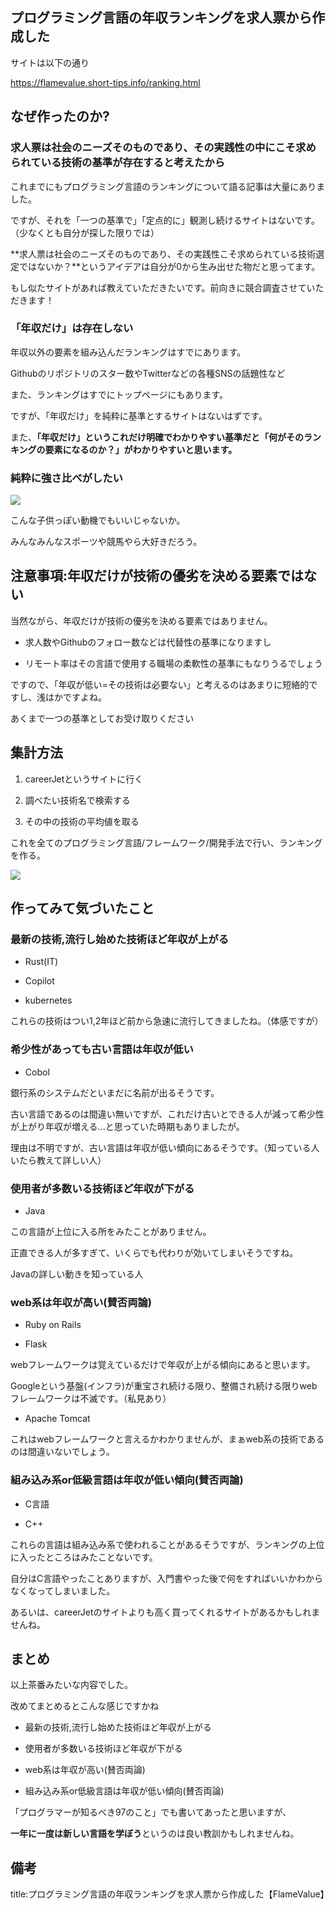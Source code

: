 



## プログラミング言語の年収ランキングを求人票から作成した

サイトは以下の通り

https://flamevalue.short-tips.info/ranking.html




## なぜ作ったのか?

### 求人票は社会のニーズそのものであり、その実践性の中にこそ求められている技術の基準が存在すると考えたから

これまでにもプログラミング言語のランキングについて語る記事は大量にありました。

ですが、それを「一つの基準で」「定点的に」観測し続けるサイトはないです。（少なくとも自分が探した限りでは）

**求人票は社会のニーズそのものであり、その実践性こそ求められている技術選定ではないか？**というアイデアは自分が0から生み出せた物だと思ってます。

もし似たサイトがあれば教えていただきたいです。前向きに競合調査させていただきます！


### 「年収だけ」は存在しない

年収以外の要素を組み込んだランキングはすでにあります。

Githubのリポジトリのスター数やTwitterなどの各種SNSの話題性など

また、ランキングはすでにトップページにもあります。

ですが、「年収だけ」を純粋に基準とするサイトはないはずです。

また、**「年収だけ」というこれだけ明確でわかりやすい基準だと「何がそのランキングの要素になるのか？」がわかりやすいと思います。**


### 純粋に強さ比べがしたい

<img src="https://s3-ap-northeast-1.amazonaws.com/cdn.bibi-star.jp/production/imgs/images/000/234/348/lqip.png?1547703502">

こんな子供っぽい動機でもいいじゃないか。

みんなみんなスポーツや競馬やら大好きだろう。


## 注意事項:年収だけが技術の優劣を決める要素ではない

当然ながら、年収だけが技術の優劣を決める要素ではありません。

- 求人数やGithubのフォロー数などは代替性の基準になりますし

- リモート率はその言語で使用する職場の柔軟性の基準にもなりうるでしょう

ですので、「年収が低い=その技術は必要ない」と考えるのはあまりに短絡的ですし、浅はかですよね。

あくまで一つの基準としてお受け取りください



## 集計方法

1. careerJetというサイトに行く

2. 調べたい技術名で検索する

3. その中の技術の平均値を取る

これを全てのプログラミング言語/フレームワーク/開発手法で行い、ランキングを作る。

<img src="https://saiyo-kakaricho.com/wp/wp-content/uploads/2018-01-23_18h10_32-800x421.png">


## 作ってみて気づいたこと

### 最新の技術,流行し始めた技術ほど年収が上がる

- Rust(IT)

- Copilot

- kubernetes

これらの技術はつい1,2年ほど前から急速に流行してきましたね。（体感ですが）


### 希少性があっても古い言語は年収が低い

- Cobol

銀行系のシステムだといまだに名前が出るそうです。

古い言語であるのは間違い無いですが、これだけ古いとできる人が減って希少性が上がり年収が増える...と思っていた時期もありましたが。

理由は不明ですが、古い言語は年収が低い傾向にあるそうです。（知っている人いたら教えて詳しい人）


### 使用者が多数いる技術ほど年収が下がる

- Java 

この言語が上位に入る所をみたことがありません。

正直できる人が多すぎて、いくらでも代わりが効いてしまいそうですね。

Javaの詳しい動きを知っている人


### web系は年収が高い(賛否両論)

- Ruby on Rails

- Flask

webフレームワークは覚えているだけで年収が上がる傾向にあると思います。

Googleという基盤(インフラ)が重宝され続ける限り、整備され続ける限りwebフレームワークは不滅です。（私見あり）

- Apache Tomcat

これはwebフレームワークと言えるかわかりませんが、まぁweb系の技術であるのは間違いないでしょう。



### 組み込み系or低級言語は年収が低い傾向(賛否両論)

- C言語

- C++

これらの言語は組み込み系で使われることがあるそうですが、ランキングの上位に入ったところはみたことないです。

自分はC言語やったことありますが、入門書やった後で何をすればいいかわからなくなってしまいました。

あるいは、careerJetのサイトよりも高く買ってくれるサイトがあるかもしれませんね。


## まとめ

以上茶番みたいな内容でした。

改めてまとめるとこんな感じですかね

- 最新の技術,流行し始めた技術ほど年収が上がる

- 使用者が多数いる技術ほど年収が下がる

- web系は年収が高い(賛否両論)

- 組み込み系or低級言語は年収が低い傾向(賛否両論)

「プログラマーが知るべき97のこと」でも書いてあったと思いますが、

**一年に一度は新しい言語を学ぼう**というのは良い教訓かもしれませんね。





## 備考

title:プログラミング言語の年収ランキングを求人票から作成した【FlameValue】






